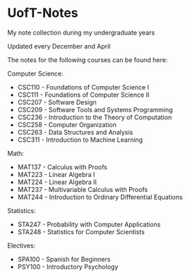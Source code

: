 # UofT-Notes
My note collection during my undergraduate years

Updated every December and April

The notes for the following courses can be found here:

Computer Science:
  - CSC110 - Foundations of Computer Science I
  - CSC111 - Foundations of Computer Science II
  - CSC207 - Software Design
  - CSC209 - Software Tools and Systems Programming
  - CSC236 - Introduction to the Theory of Computation
  - CSC258 - Computer Organization
  - CSC263 - Data Structures and Analysis
  - CSC311 - Introduction to Machine Learning

Math:
  - MAT137 - Calculus with Proofs
  - MAT223 - Linear Algebra I
  - MAT224 - Linear Algebra II
  - MAT237 - Multivariable Calculus with Proofs
  - MAT244 - Introduction to Ordinary Differential Equations

Statistics:
  - STA247 - Probability with Computer Applications
  - STA248 - Statistics for Computer Scientists

Electives:
  - SPA100 - Spanish for Beginners
  - PSY100 - Introductory Psychology
